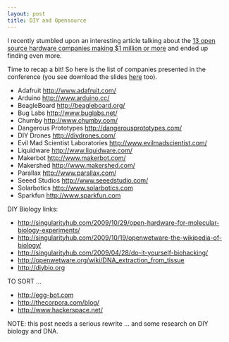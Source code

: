 ```yaml
---
layout: post
title: DIY and Opensource
---
```


I recently stumbled upon an interesting article talking about the <a href="http://singularityhub.com/2010/05/10/13-open-source-hardware-companies-making-1-million-or-more-video/" target="_blank">13 open source hardware companies making $1 million or more</a> and ended up finding even more.

Time to recap a bit! So here is the list of companies presented in the conference (you see download the slides <a href="http://www.adafruit.com/pt/fooeastignite2010.pdf">here</a> too).

* Adafruit <a href="http://www.adafruit.com/">http://www.adafruit.com/</a>
* Arduino <a href="http://www.arduino.cc/">http://www.arduino.cc/</a>
* BeagleBoard <a href="http://beagleboard.org/">http://beagleboard.org/</a>
* Bug Labs <a href="http://www.buglabs.net/">http://www.buglabs.net/</a>
* Chumby <a href="http://www.chumby.com/">http://www.chumby.com/</a>
* Dangerous Prototypes <a href="http://dangerousprototypes.com/">http://dangerousprototypes.com/</a>
* DIY Drones <a href="http://diydrones.com/">http://diydrones.com/</a>
* Evil Mad Scientist Laboratories <a href="http://www.evilmadscientist.com/">http://www.evilmadscientist.com/</a>
* Liquidware <a href="http://www.liquidware.com/">http://www.liquidware.com/</a>
* Makerbot <a href="http://www.makerbot.com/">http://www.makerbot.com/</a>
* Makershed <a href="http://www.makershed.com/">http://www.makershed.com/</a>
* Parallax <a href="http://www.parallax.com/">http://www.parallax.com/</a>
* Seeed Studios <a href="http://www.seeedstudio.com/">http://www.seeedstudio.com/</a>
* Solarbotics <a href="http://www.solarbotics.com/">http://www.solarbotics.com</a>
* Sparkfun <a href="http://www.sparkfun.com/">http://www.sparkfun.com</a>

DIY Biology links:

* <a href="http://singularityhub.com/2009/10/29/open-hardware-for-molecular-biology-experiments/">http://singularityhub.com/2009/10/29/open-hardware-for-molecular-biology-experiments/</a>
* <a href="http://singularityhub.com/2009/10/19/openwetware-the-wikipedia-of-biology/">http://singularityhub.com/2009/10/19/openwetware-the-wikipedia-of-biology/</a>
* <a href="http://singularityhub.com/2009/04/28/do-it-yourself-biohacking/">http://singularityhub.com/2009/04/28/do-it-yourself-biohacking/</a>
* <a href="http://openwetware.org/wiki/DNA_extraction_from_tissue">http://openwetware.org/wiki/DNA_extraction_from_tissue</a>
* <a href="http://diybio.org/">http://diybio.org</a>

TO SORT ... 

* <a href="http://egg-bot.com/">http://eg﻿g-bot.com</a>
* <a href="http://thecorpora.com/blog/">http://thecorpora.com/blog/</a>
* <a href="http://www.hackerspace.net/">http://www.hackerspace.net/</a>

NOTE: this post needs a serious rewrite ... and some research on DIY biology and DNA.